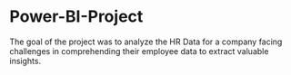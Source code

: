# Power-BI-Project
The goal of the project was to analyze the HR Data for a company facing challenges in comprehending their employee data to extract valuable insights.
